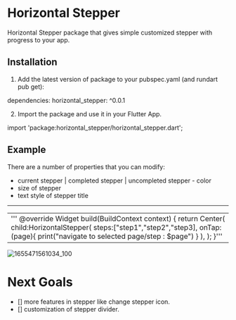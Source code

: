 # Horizontal Stepper

Horizontal Stepper package that gives simple customized stepper with progress to your app.

## Installation

1. Add the latest version of package to your pubspec.yaml (and rundart pub get):

dependencies:
  horizontal_stepper: ^0.0.1

2. Import the package and use it in your Flutter App.

import 'package:horizontal_stepper/horizontal_stepper.dart';


## Example

There are a number of properties that you can modify:

- current stepper | completed stepper | uncompleted stepper - color
- size of stepper
- text style of stepper title

<hr>

<table>
    <tr>
        <td>
        ''' @override
            Widget build(BuildContext context) {
                return Center(
                    child:HorizontalStepper(
                        steps:["step1","step2","step3],
                        onTap:(page){
                            print("navigate to selected page/step : $page")
                        }
                        ),
                    ); 
            }'''
        </td>
    </tr>
</table>

![1655471561034_100](https://user-images.githubusercontent.com/63536458/174306477-289d50de-8330-447d-a002-91f95a56add2.PNG)




# Next Goals

- [] more features in stepper like change stepper icon.
- [] customization of stepper divider. 


